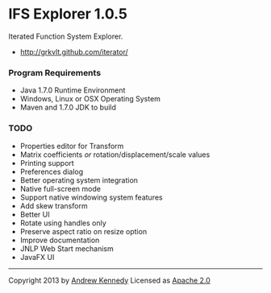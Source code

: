 IFS Explorer 1.0.5
==================

Iterated Function System Explorer.

- http://grkvlt.github.com/iterator/

### Program Requirements

- Java 1.7.0 Runtime Environment
- Windows, Linux or OSX Operating System
- Maven and 1.7.0 JDK to build

### TODO

- Properties editor for Transform
 - Matrix coefficients _or_ rotation/displacement/scale values
- Printing support
- Preferences dialog
- Better operating system integration
 - Native full-screen mode
 - Support native windowing system features
- Add skew transform
- Better UI
 - Rotate using handles only
 - Preserve aspect ratio on resize option
- Improve documentation
- JNLP Web Start mechanism
- JavaFX UI

----
Copyright 2013 by [Andrew Kennedy](mailto:andrew.international+iterator@gmail.com)
Licensed as [Apache 2.0](http://www.apache.org/licenses/LICENSE-2.0)
